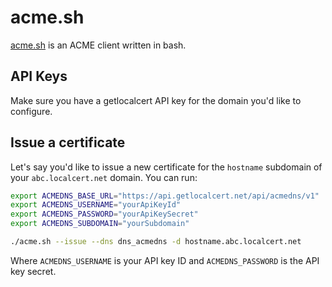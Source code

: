 # acme.sh

[acme.sh](https://github.com/acmesh-official/acme.sh) is an ACME client written in bash.

## API Keys

Make sure you have a getlocalcert API key for the domain you'd like to configure.

## Issue a certificate

Let's say you'd like to issue a new certificate for the `hostname` subdomain of your `abc.localcert.net` domain.
You can run:

``` bash
export ACMEDNS_BASE_URL="https://api.getlocalcert.net/api/acmedns/v1"
export ACMEDNS_USERNAME="yourApiKeyId"
export ACMEDNS_PASSWORD="yourApiKeySecret"
export ACMEDNS_SUBDOMAIN="yourSubdomain"

./acme.sh --issue --dns dns_acmedns -d hostname.abc.localcert.net
```

Where `ACMEDNS_USERNAME` is your API key ID and `ACMEDNS_PASSWORD` is the API key secret.

